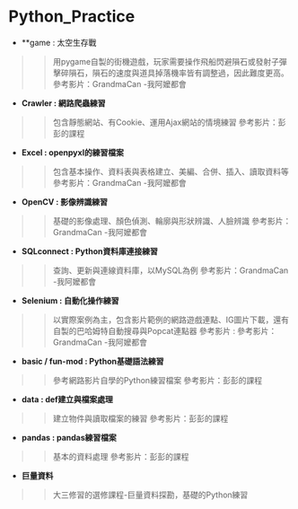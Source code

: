 # Python_Practice

* **game : 太空生存戰
>> 用pygame自製的街機遊戲，玩家需要操作飛船閃避隕石或發射子彈擊碎隕石，隕石的速度與道具掉落機率皆有調整過，因此難度更高。
>> 參考影片：GrandmaCan -我阿嬤都會

* **Crawler : 網路爬蟲練習**
>> 包含靜態網站、有Cookie、運用Ajax網站的情境練習
>> 參考影片：彭彭的課程

* **Excel : openpyxl的練習檔案**
>> 包含基本操作、資料表與表格建立、美編、合併、插入、讀取資料等
>> 參考影片：GrandmaCan -我阿嬤都會

* **OpenCV : 影像辨識練習**
>> 基礎的影像處理、顏色偵測、輪廓與形狀辨識、人臉辨識
>> 參考影片：GrandmaCan -我阿嬤都會

* **SQLconnect : Python資料庫連接練習**
>> 查詢、更新與連線資料庫，以MySQL為例
>> 參考影片：GrandmaCan -我阿嬤都會

* **Selenium : 自動化操作練習**
>> 以實際案例為主，包含影片範例的網路遊戲連點、IG圖片下載，還有自製的巴哈姆特自動搜尋與Popcat連點器
>> 參考影片 : 參考影片：GrandmaCan -我阿嬤都會

* **basic / fun-mod : Python基礎語法練習**
>> 參考網路影片自學的Python練習檔案
>> 參考影片：彭彭的課程

* **data : def建立與檔案處理**
>> 建立物件與讀取檔案的練習
>> 參考影片：彭彭的課程

* **pandas : pandas練習檔案**
>> 基本的資料處理
>> 參考影片：彭彭的課程

* **巨量資料**
>> 大三修習的選修課程-巨量資料探勘，基礎的Python練習

